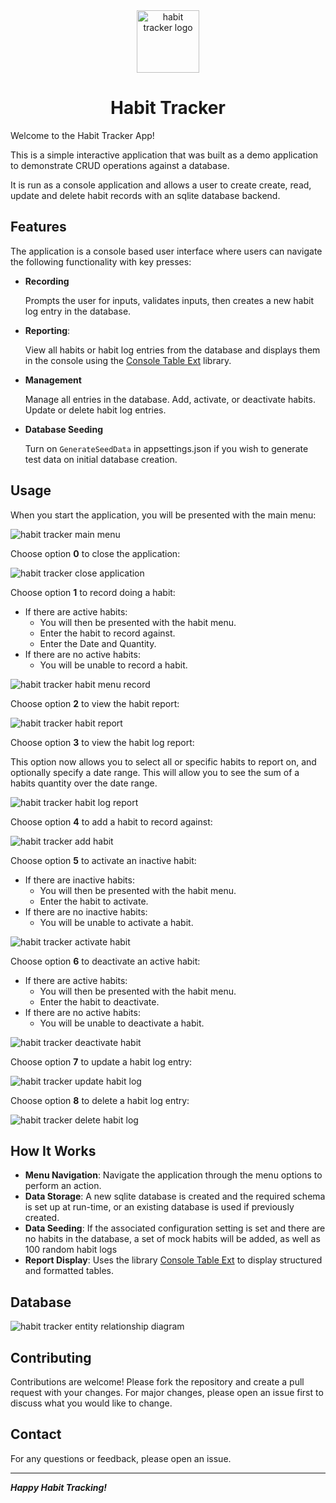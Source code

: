 <div align="center">

<img src="./_resources/habit-tracker-logo.png" alt="habit tracker logo" width="100px" />
<h1>Habit Tracker</h1>

</div>

Welcome to the Habit Tracker App!

This is a simple interactive application that was built as a demo application to demonstrate CRUD operations against a database.

It is run as a console application and allows a user to create create, read, update and delete habit records with an sqlite database backend.

## Features

The application is a console based user interface where users can navigate the following functionality with key presses:

- **Recording**
 
	Prompts the user for inputs, validates inputs, then creates a new habit log entry in the database.

- **Reporting**:

	View all habits or habit log entries from the database and displays them in the console using the [Console Table Ext](https://github.com/minhhungit/ConsoleTableExt) library.

- **Management**

	Manage all entries in the database. Add, activate, or deactivate habits. Update or delete habit log entries.

- **Database Seeding**

	Turn on `GenerateSeedData` in appsettings.json if you wish to generate test data on initial database creation.

## Usage

When you start the application, you will be presented with the main menu:

![habit tracker main menu](./_resources/habit-tracker-main-menu.png)

Choose option **0** to close the application:

![habit tracker close application](./_resources/habit-tracker-close-application.png)

Choose option **1** to record doing a habit:
- If there are active habits:
	- You will then be presented with the habit menu.
	- Enter the habit to record against.
	- Enter the Date and Quantity.
- If there are no active habits:
	- You will be unable to record a habit.

![habit tracker habit menu record](./_resources/habit-tracker-habit-menu-record.png)

Choose option **2** to view the habit report:

![habit tracker habit report](./_resources/habit-tracker-habit-report.png)

Choose option **3** to  view the habit log report:

This option now allows you to select all or specific habits to report on, and optionally specify a date range. This will allow you to see the sum of a habits quantity over the date range.

![habit tracker habit log report](./_resources/habit-tracker-habit-log-report.png)

Choose option **4** to add a habit to record against:

![habit tracker add habit](./_resources/habit-tracker-add-habit.png)

Choose option **5** to activate an inactive habit:
- If there are inactive habits:
	- You will then be presented with the habit menu.
	- Enter the habit to activate.
- If there are no inactive habits:
	- You will be unable to activate a habit.

![habit tracker activate habit](./_resources/habit-tracker-habit-menu-activate.png)

Choose option **6** to deactivate an active habit:
- If there are active habits:
	- You will then be presented with the habit menu.
	- Enter the habit to deactivate.
- If there are no active habits:
	- You will be unable to deactivate a habit.

![habit tracker deactivate habit](./_resources/habit-tracker-habit-menu-deactivate.png)

Choose option **7** to update a habit log entry:

![habit tracker update habit log](./_resources/habit-tracker-habit-log-menu-update.png)

Choose option **8** to delete a habit log entry:

![habit tracker delete habit log](./_resources/habit-tracker-habit-log-menu-delete.png)

## How It Works

- **Menu Navigation**: Navigate the application through the menu options to perform an action.
- **Data Storage**: A new sqlite database is created and the required schema is set up at run-time, or an existing database is used if previously created.
- **Data Seeding**: If the associated configuration setting is set and there are no habits in the database, a set of mock habits will be added, as well as 100 random habit logs
- **Report Display**: Uses the library [Console Table Ext](https://github.com/minhhungit/ConsoleTableExt) to display structured and formatted tables.

## Database

![habit tracker entity relationship diagram](./_resources/habit-tracker-entity-relationship-diagram.png)

## Contributing

Contributions are welcome! Please fork the repository and create a pull request with your changes. For major changes, please open an issue first to discuss what you would like to change.

## Contact

For any questions or feedback, please open an issue.

---
***Happy Habit Tracking!***
